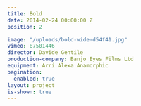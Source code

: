```yaml
---
title: Bold
date: 2014-02-24 00:00:00 Z
position: 2

image: "/uploads/bold-wide-d54f41.jpg"
vimeo: 87501446
director: Davide Gentile
production-company: Banjo Eyes Films Ltd
equipment: Arri Alexa Anamorphic
pagination:
  enabled: true
layout: project
is-shown: true
---
```


